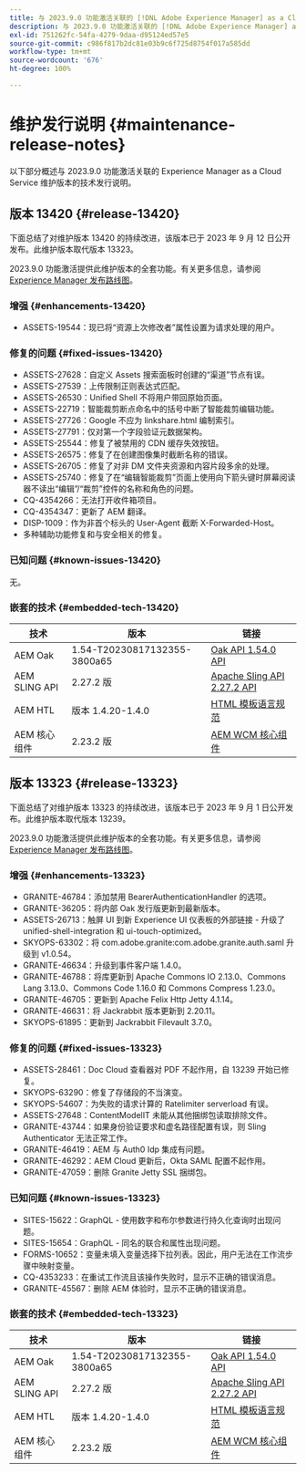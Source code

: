 ```yaml
---
title: 与 2023.9.0 功能激活关联的 [!DNL Adobe Experience Manager] as a Cloud Service 的维护发行说明。
description: 与 2023.9.0 功能激活关联的 [!DNL Adobe Experience Manager] as a Cloud Service 的维护发行说明。
exl-id: 751262fc-54fa-4279-9daa-d95124ed57e5
source-git-commit: c986f817b2dc81e03b9c6f725d8754f017a585dd
workflow-type: tm+mt
source-wordcount: '676'
ht-degree: 100%

---
```


# 维护发行说明 {#maintenance-release-notes}

以下部分概述与 2023.9.0 功能激活关联的 Experience Manager as a Cloud Service 维护版本的技术发行说明。

## 版本 13420 {#release-13420}

下面总结了对维护版本 13420 的持续改进，该版本已于 2023 年 9 月 12 日公开发布。此维护版本取代版本 13323。

2023.9.0 功能激活提供此维护版本的全套功能。有关更多信息，请参阅[ Experience Manager 发布路线图](https://experienceleague.adobe.com/docs/experience-manager-release-information/aem-release-updates/update-releases-roadmap.html)。

### 增强 {#enhancements-13420}

- ASSETS-19544：现已将“资源上次修改者”属性设置为请求处理的用户。

### 修复的问题 {#fixed-issues-13420}

- ASSETS-27628：自定义 Assets 搜索面板时创建的“渠道”节点有误。
- ASSETS-27539：上传限制正则表达式匹配。
- ASSETS-26530：Unified Shell 不将用户带回原始页面。
- ASSETS-22719：智能裁剪断点命名中的括号中断了智能裁剪编辑功能。
- ASSETS-27726：Google 不应为 linkshare.html 编制索引。
- ASSETS-27791：仅对第一个字段验证元数据架构。
- ASSETS-25544：修复了被禁用的 CDN 缓存失效按钮。
- ASSETS-26575：修复了在创建图像集时截断名称的错误。
- ASSETS-26705：修复了对非 DM 文件夹资源和内容片段多余的处理。
- ASSETS-25740：修复了在“编辑智能裁剪”页面上使用向下箭头键时屏幕阅读器不读出“编辑”/“裁剪”控件的名称和角色的问题。
- CQ-4354266：无法打开收件箱项目。
- CQ-4354347：更新了 AEM 翻译。
- DISP-1009：作为非首个标头的 User-Agent 截断 X-Forwarded-Host。
- 多种辅助功能修复和与安全相关的修复。

### 已知问题 {#known-issues-13420}

无。

### 嵌套的技术 {#embedded-tech-13420}

| 技术 | 版本 | 链接 |
|---|---|---|
| AEM Oak | 1.54-T20230817132355-3800a65 | [Oak API 1.54.0 API](https://www.javadoc.io/doc/org.apache.jackrabbit/oak-api/1.54.0/index.html) |
| AEM SLING API | 2.27.2 版 | [Apache Sling API 2.27.2 API](https://www.javadoc.io/doc/org.apache.sling/org.apache.sling.api/latest/index.html) |
| AEM HTL | 版本 1.4.20-1.4.0 | [HTML 模板语言规范](https://github.com/adobe/htl-spec) |
| AEM 核心组件 | 2.23.2 版 | [AEM WCM 核心组件](https://github.com/adobe/aem-core-wcm-components) |

## 版本 13323 {#release-13323}

下面总结了对维护版本 13323 的持续改进，该版本已于 2023 年 9 月 1 日公开发布。此维护版本取代版本 13239。

2023.9.0 功能激活提供此维护版本的全套功能。有关更多信息，请参阅[ Experience Manager 发布路线图](https://experienceleague.adobe.com/docs/experience-manager-release-information/aem-release-updates/update-releases-roadmap.html)。

### 增强 {#enhancements-13323}

- GRANITE-46784：添加禁用 BearerAuthenticationHandler 的选项。
- GRANITE-36205：将内部 Oak 发行版更新到最新版本。
- ASSETS-26713：触屏 UI 到新 Experience UI 仪表板的外部链接 - 升级了 unified-shell-integration 和 ui-touch-optimized。
- SKYOPS-63302：将 com.adobe.granite:com.adobe.granite.auth.saml 升级到 v1.0.54。
- GRANITE-46634：升级到事件客户端 1.4.0。
- GRANITE-46788：将库更新到 Apache Commons IO 2.13.0、Commons Lang 3.13.0、Commons Code 1.16.0 和 Commons Compress 1.23.0。
- GRANITE-46705：更新到 Apache Felix Http Jetty 4.1.14。
- GRANITE-46631：将 Jackrabbit 版本更新到 2.20.11。
- SKYOPS-61895：更新到 Jackrabbit Filevault 3.7.0。

### 修复的问题 {#fixed-issues-13323}

- ASSETS-28461：Doc Cloud 查看器对 PDF 不起作用，自 13239 开始已修复。
- SKYOPS-63290：修复了存储段的不当演变。
- SKYOPS-54607：为失败的请求计算的 Ratelimiter serverload 有误。
- ASSETS-27648：ContentModelIT 未能从其他捆绑包读取排除文件。
- GRANITE-43744：如果身份验证要求和虚名路径配置有误，则 Sling Authenticator 无法正常工作。
- GRANITE-46419：AEM 与 Auth0 Idp 集成有问题。
- GRANITE-46292：AEM Cloud 更新后，Okta SAML 配置不起作用。
- GRANITE-47059：删除 Granite Jetty SSL 捆绑包。

### 已知问题 {#known-issues-13323}

- SITES-15622：GraphQL - 使用数字和布尔参数进行持久化查询时出现问题。
- SITES-15654：GraphQL - 同名的联合和属性出现问题。
- FORMS-10652：变量未填入变量选择下拉列表。因此，用户无法在工作流步骤中映射变量。
- CQ-4353233：在重试工作流且该操作失败时，显示不正确的错误消息。
- GRANITE-45567：删除 AEM 体验时，显示不正确的错误消息。

### 嵌套的技术 {#embedded-tech-13323}

| 技术 | 版本 | 链接 |
|---|---|---|
| AEM Oak | 1.54-T20230817132355-3800a65 | [Oak API 1.54.0 API](https://www.javadoc.io/doc/org.apache.jackrabbit/oak-api/1.54.0/index.html) |
| AEM SLING API | 2.27.2 版 | [Apache Sling API 2.27.2 API](https://www.javadoc.io/doc/org.apache.sling/org.apache.sling.api/latest/index.html) |
| AEM HTL | 版本 1.4.20-1.4.0 | [HTML 模板语言规范](https://github.com/adobe/htl-spec) |
| AEM 核心组件 | 2.23.2 版 | [AEM WCM 核心组件](https://github.com/adobe/aem-core-wcm-components) |
